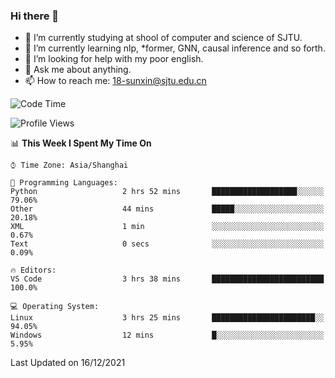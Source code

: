 ### Hi there 👋

<!--
**sunxin000/sunxin000** is a ✨ _special_ ✨ repository because its `README.md` (this file) appears on your GitHub profile.

Here are some ideas to get you started:

- 🔭 I’m currently working on ...
- 🌱 I’m currently learning ...
- 👯 I’m looking to collaborate on ...
- 🤔 I’m looking for help with ...
- 💬 Ask me about ...
- 📫 How to reach me: ...
- 😄 Pronouns: ...
- ⚡ Fun fact: ...
-->
- 🏫 I’m currently studying at shool of computer and science of SJTU.
- 🌱 I’m currently learning nlp, \*former, GNN, causal inference and so forth.
- 🤔 I’m looking for help with my poor english.
- 💬 Ask me about anything.
- 📫 How to reach me: 18-sunxin@sjtu.edu.cn
<!--START_SECTION:waka-->
![Code Time](http://img.shields.io/badge/Code%20Time-76%20hrs%2021%20mins-blue)

![Profile Views](http://img.shields.io/badge/Profile%20Views-0-blue)

📊 **This Week I Spent My Time On** 

```text
⌚︎ Time Zone: Asia/Shanghai

💬 Programming Languages: 
Python                   2 hrs 52 mins       ███████████████████░░░░░░   79.06% 
Other                    44 mins             █████░░░░░░░░░░░░░░░░░░░░   20.18% 
XML                      1 min               ░░░░░░░░░░░░░░░░░░░░░░░░░   0.67% 
Text                     0 secs              ░░░░░░░░░░░░░░░░░░░░░░░░░   0.09%

🔥 Editors: 
VS Code                  3 hrs 38 mins       █████████████████████████   100.0%

💻 Operating System: 
Linux                    3 hrs 25 mins       ███████████████████████░░   94.05% 
Windows                  12 mins             █░░░░░░░░░░░░░░░░░░░░░░░░   5.95%

```


 Last Updated on 16/12/2021
<!--END_SECTION:waka-->

